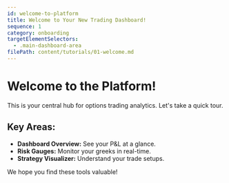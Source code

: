 ```yaml
---
id: welcome-to-platform
title: Welcome to Your New Trading Dashboard!
sequence: 1
category: onboarding
targetElementSelectors:
  - .main-dashboard-area
filePath: content/tutorials/01-welcome.md
---
```


# Welcome to the Platform!

This is your central hub for options trading analytics. Let's take a quick tour.

## Key Areas:

*   **Dashboard Overview:** See your P&L at a glance.
*   **Risk Gauges:** Monitor your greeks in real-time.
*   **Strategy Visualizer:** Understand your trade setups.

We hope you find these tools valuable! 